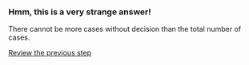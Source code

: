 ### Hmm, this is a very strange answer!

There cannot be more cases without decision than the total number of cases.

[Review the previous step](../description.md)
